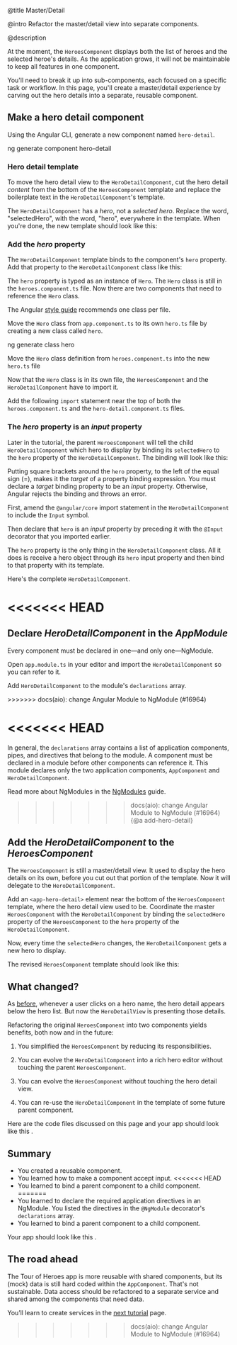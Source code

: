 @title
Master/Detail

@intro
Refactor the master/detail view into separate components.

@description


At the moment, the `HeroesComponent` displays both the list of heroes and the selected heroe's details. As the application grows, it will not be maintainable to keep all features in one component.

You'll need to break it up into sub-components, each focused on a specific task or workflow. In this page, you'll create a master/detail experience by carving out the hero details into a separate, reusable component.

## Make a hero detail component

Using the Angular CLI, generate a new component named `hero-detail`.

<code-example language="sh" class="code-shell">

  ng generate component hero-detail

</code-example>

### Hero detail template

To move the hero detail view to the `HeroDetailComponent`, cut the hero detail _content_ from the bottom of the `HeroesComponent` template and replace the boilerplate text in the `HeroDetailComponent`'s template.

The `HeroDetailComponent` has a _hero_, not a _selected hero_. Replace the word, "selectedHero", with the word, "hero", everywhere in the template. When you're done, the new template should look like this:

<code-example path="toh-pt3/src/app/hero-detail/hero-detail.component.html" title="src/app/hero-detail/hero-detail.component.html" linenums="false">

</code-example>


### Add the *hero* property

The `HeroDetailComponent` template binds to the component's `hero` property.
Add that property to the `HeroDetailComponent` class like this:

<code-example path="toh-pt3/app/hero-detail.component.1.ts" region="hero" title="src/app/hero-detail/hero-detail.component.ts (hero property)">

</code-example>

The `hero` property is typed as an instance of `Hero`. The `Hero` class is still in the `heroes.component.ts` file. Now there are two components that need to reference the `Hero` class. 

The Angular [style guide](guide/styleguide#rule-of-one "Style guide: rule of one") recommends one class per file.

Move the `Hero` class from `app.component.ts` to its own `hero.ts` file by creating a new class called `hero`.

<code-example language="sh" class="code-shell">

  ng generate class hero

</code-example>

Move the `Hero` class definition from `heroes.component.ts` into the new `hero.ts` file

<code-example path="toh-pt3/src/app/hero.ts" title="src/app/hero.ts" linenums="false">

</code-example>

Now that the `Hero` class is in its own file, the `HeroesComponent` and the `HeroDetailComponent` have to import it.

Add the following `import` statement near the top of both the `heroes.component.ts` and the `hero-detail.component.ts` files.

<code-example path="toh-pt3/src/app/heroes/heroes.component.ts" region="import-hero" linenums="false">

</code-example>

### The *hero* property is an *input* property

Later in the tutorial, the parent `HeroesComponent` will tell the child `HeroDetailComponent` which hero to display by binding its `selectedHero` to the `hero` property of the `HeroDetailComponent`. The binding will look like this:

<code-example path="toh-pt3/app/heroes-component.1.html" region="hero-detail-binding" linenums="false">

</code-example>

Putting square brackets around the `hero` property, to the left of the equal sign (=), makes it the *target* of a property binding expression. You must declare a *target* binding property to be an *input* property. Otherwise, Angular rejects the binding and throws an error.

First, amend the `@angular/core` import statement in the `HeroDetailComponent` to include the `Input` symbol.

<code-example path="toh-pt3/app/hero-detail.component.1.ts" region="import-input" title="src/app/hero-detail/hero-detail.component.ts (excerpt)" linenums="false">

</code-example>

Then declare that `hero` is an *input* property by preceding it with the `@Input` decorator that you imported earlier.

<code-example path="toh-pt3/src/app/hero-detail/hero-detail.component.ts" region="hero" title="src/app/hero-detail/hero-detail.component.ts (excerpt)" linenums="false">

</code-example>

The `hero` property is the only thing in the `HeroDetailComponent` class. All it does is receive a hero object through its `hero` input property and then bind to that property with its template.

Here's the complete `HeroDetailComponent`.

<<<<<<< HEAD
<code-example path="toh-pt3/src/app/hero-detail/hero-detail.component.ts" title="src/app/hero-detail/hero-detail.component.ts">
=======
<code-example path="toh-pt3/src/app/hero-detail.component.ts" title="src/app/hero-detail.component.ts">

</code-example>




## Declare _HeroDetailComponent_ in the _AppModule_
Every component must be declared in one&mdash;and only one&mdash;NgModule.

Open `app.module.ts` in your editor and import the `HeroDetailComponent` so you can refer to it.

<code-example path="toh-pt3/src/app/app.module.ts" region="hero-detail-import" title="src/app/app.module.ts">

</code-example>



Add `HeroDetailComponent` to the module's `declarations` array.


<code-example path="toh-pt3/src/app/app.module.ts" region="declarations" title="src/app/app.module.ts" linenums="false">
>>>>>>> docs(aio): change Angular Module to NgModule (#16964)

</code-example>


<<<<<<< HEAD
=======

In general, the `declarations` array contains a list of application components, pipes, and directives that belong to the module.
A component must be declared in a module before other components can reference it.
This module declares only the two application components, `AppComponent` and `HeroDetailComponent`.

<div class="l-sub-section">



Read more about NgModules in the [NgModules](guide/ngmodule "NgModules") guide.


</div>



>>>>>>> docs(aio): change Angular Module to NgModule (#16964)
{@a add-hero-detail}



## Add the _HeroDetailComponent_ to the _HeroesComponent_

The `HeroesComponent` is still a master/detail view. It used to display the hero details on its own, before you cut out that portion of the template. Now it will delegate to the `HeroDetailComponent`.

Add an `<app-hero-detail>` element near the bottom of the `HeroesComponent` template,
where the hero detail view used to be.  Coordinate the master `HeroesComponent` with the `HeroDetailComponent` by binding the `selectedHero` property of the `HeroesComponent`
to the `hero` property of the `HeroDetailComponent`.

<code-example path="toh-pt3/app/heroes-component.1.html" region="hero-detail-binding" title="heroes.component.html (excerpt)" linenums="false">

</code-example>

Now, every time the `selectedHero` changes, the `HeroDetailComponent` gets a new hero to display.

The revised `HeroesComponent` template should look like this:

<code-example path="toh-pt3/app/heroes-component.1.html" region="hero-detail-template" title="heroes.component.html" linenums="false">

</code-example>


## What changed?
As [before](tutorial/toh-pt2), whenever a user clicks on a hero name,
the hero detail appears below the hero list.
But now the `HeroDetailView` is presenting those details.

Refactoring the original `HeroesComponent` into two components yields benefits, both now and in the future:

1. You simplified the `HeroesComponent` by reducing its responsibilities.

1. You can evolve the `HeroDetailComponent` into a rich hero editor
without touching the parent `HeroesComponent`.

1. You can evolve the `HeroesComponent` without touching the hero detail view.

1. You can re-use the `HeroDetailComponent` in the template of some future parent component.

Here are the code files discussed on this page and your app should look like this <live-example></live-example>.

<code-tabs>

  <code-pane title="src/app/hero.ts" path="toh-pt3/src/app/hero.ts">
  
  </code-pane>

  <code-pane title="src/app/heroes/heros-component.ts" path="toh-pt3/src/app/heroes/heroes.component.ts">
  
  </code-pane>

  <code-pane title="src/app/heroes/heros-component.html" path="toh-pt3/src/app/heroes/heroes.component.html">
  
  </code-pane>

  <code-pane title="src/app/hero-detail/hero-detail.component.ts" path="toh-pt3/src/app/hero-detail/hero-detail.component.ts">
  
  </code-pane>

  <code-pane title="src/app/hero-detail/hero-detail.component.html" path="toh-pt3/src/app/hero-detail/hero-detail.component.html">
  
  </code-pane>

</code-tabs>

## Summary

* You created a reusable component.
* You learned how to make a component accept input.
<<<<<<< HEAD
* You learned to bind a parent component to a child component.
=======
* You learned to declare the required application directives in an NgModule. You
listed the directives in the `@NgModule` decorator's `declarations` array.
* You learned to bind a parent component to a child component.

Your app should look like this <live-example></live-example>.



## The road ahead
The Tour of Heroes app is more reusable with shared components,
but its (mock) data is still hard coded within the `AppComponent`.
That's not sustainable.
Data access should be refactored to a separate service
and shared among the components that need data.

You’ll learn to create services in the [next tutorial](tutorial/toh-pt4 "Services") page.
>>>>>>> docs(aio): change Angular Module to NgModule (#16964)
